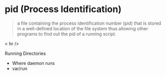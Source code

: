 # pid (Process Identification)
> a file containing the process identification number (pid) that is stored in a well-defined location of the file system
> thus allowing other programs to find out the pid of a running script.

< hr />




Running Directories 
* Where daemon runs 
* var/run
